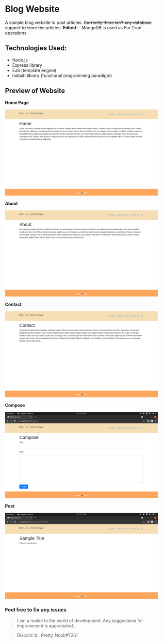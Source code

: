 # Blog Website

A sample blog website to post articles.
~~Currently there isn't any database support to store the articles.~~
**Edited** :- MongoDB is used as For Crud operations

## Technologies Used:

- Node.js
- Express library
- EJS (template engine)
- lodash library (functional programming paradigm)

## Preview of Website

**Home Page**  

![Home-page](public/images/home.png)

**About**

![About-us](public/images/about.png)

**Contact**

![Contact-us](public/images/contact.png)

**Compose**

![Compose](public/images/compose.png)

**Post**

![Post-pic](public/images/post.png)

### Feel free to fix any issues
> I am a rookie to the world of development. Any suggestions for improvement is appreciated...

> Discord id : Pretty_Noob#7261



